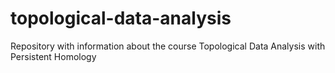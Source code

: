# topological-data-analysis
Repository with information about the course Topological Data Analysis with Persistent Homology
